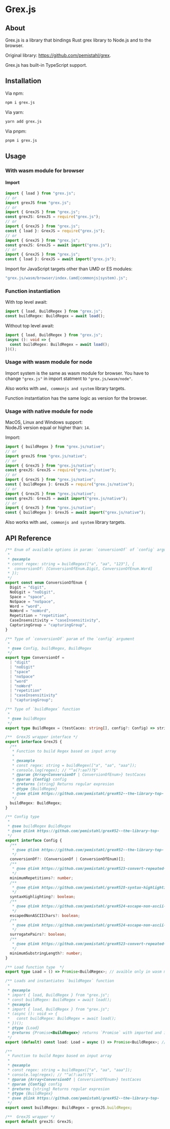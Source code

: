# Grex.js

## About

Grex.js is a library that bindings Rust grex library to Node.js and to the browser.

Original library: <https://github.com/pemistahl/grex>.

Grex.js has built-in TypeScript support.

## Installation

Via npm:

```sh
npm i grex.js
```

Via yarn:

```sh
yarn add grex.js
```

Via pnpm:

```sh
pnpm i grex.js
```

## Usage

### With wasm module for browser

#### Import

```ts
import { load } from "grex.js";
// or
import grexJS from "grex.js";
// or
import { GrexJS } from "grex.js";
const grexJS: GrexJS = require("grex.js");
// or
import { GrexJS } from "grex.js";
const { load }: GrexJS = require("grex.js");
// or
import { GrexJS } from "grex.js";
const grexJS: GrexJS = await import("grex.js");
// or
import { GrexJS } from "grex.js";
const { load }: GrexJS = await import("grex.js");
```

Import for JavaScript targets other than UMD or ES modules:

```ts
"grex.js/wasm/browser/index.(amd|commonjs|system).js";
```

### Function instantiation

With top level await:

```ts
import { load, BuildRegex } from "grex.js";
const buildRegex: BuildRegex = await load();
```

Without top level await:

```ts
import { load, BuildRegex } from "grex.js";
(async (): void => {
  const buildRegex: BuildRegex = await load();
})();
```

### Usage with wasm module for node

Import system is the same as wasm module for browser. You have to change `"grex.js"` in import statment to `"grex.js/wasm/node"`.

Also works with `amd, commonjs and system` library targets.

Function instantiation has the same logic as version for the browser.

### Usage with native module for node

MacOS, Linux and Windows support:  
NodeJS version equal or higher than: `14`.

Import:

```ts
import { buildRegex } from "grex.js/native";
// or
import grexJS from "grex.js/native";
// or
import { GrexJS } from "grex.js/native";
const grexJS: GrexJS = require("grex.js/native");
// or
import { GrexJS } from "grex.js/native";
const { buildRegex }: GrexJS = require("grex.js/native");
// or
import { GrexJS } from "grex.js/native";
const grexJS: GrexJS = await import("grex.js/native");
// or
import { GrexJS } from "grex.js/native";
const { buildRegex }: GrexJS = await import("grex.js/native");
```

Also works with `amd, commonjs and system` library targets.

## API Reference

```ts
/** Enum of available options in param: `conversionOf` of `config` argument
 *
 * @example
 * const regex: string = buildRegex(["a", "aa", "123"], {
 *  conversionOf: [ConversionOfEnum.Digit, ConversionOfEnum.Word]
 * });
 */
export const enum ConversionOfEnum {
  Digit = "digit",
  NoDigit = "noDigit",
  Space = "space",
  NoSpace = "noSpace",
  Word = "word",
  NoWord = "noWord",
  Repetition = "repetition",
  CaseInsensitivity = "caseInsensitivity",
  CapturingGroup = "capturingGroup",
}

/** Type of `conversionOf` param of the `config` argument
 *
 * @see Config, buildRegex, BuildRegex
 */
export type ConversionOf =
  | "digit"
  | "noDigit"
  | "space"
  | "noSpace"
  | "word"
  | "noWord"
  | "repetition"
  | "caseInsensitivity"
  | "capturingGroup";

/** Type of `buildRegex` function
 *
 * @see buildRegex
 */
export type BuildRegex = (testCaces: string[], config?: Config) => string;

/**  GrexJS wrapper interface */
export interface GrexJS {
  /**
   * Function to build Regex based on input array
   *
   * @example
   * const regex: string = buildRegex(["a", "aa", "aaa"]);
   * console.log(regex); // "^a(?:aa?)?$"
   * @param {Array<ConversionOf | ConversionOfEnum>} testCaces
   * @param {Config} config
   * @returns {string} Returns regular expresion
   * @type {BuildRegex}
   * @see @link https://github.com/pemistahl/grex#52--the-library-top-
   */
  buildRegex: BuildRegex;
}

/** Config type
 *
 * @see buildRegex BuildRegex
 * @see @link https://github.com/pemistahl/grex#52--the-library-top-
 */
export interface Config {
  /**
   * @see @link https://github.com/pemistahl/grex#52--the-library-top-
   */
  conversionOf?: (ConversionOf | ConversionOfEnum)[];
  /**
   * @see @link https://github.com/pemistahl/grex#523-convert-repeated-substrings
   */
  minimumRepetitions?: number;
  /**
   * @see @link https://github.com/pemistahl/grex#528-syntax-highlighting
   */
  syntaxHighlighting?: boolean;
  /**
   * @see @link https://github.com/pemistahl/grex#524-escape-non-ascii-characters
   */
  escapedNonASCIIChars?: boolean;
  /**
   * @see @link https://github.com/pemistahl/grex#524-escape-non-ascii-characters
   */
  surrogatePairs?: boolean;
  /**
   * @see @link https://github.com/pemistahl/grex#523-convert-repeated-substrings
   */
  minimumSubstringLength?: number;
}

/** Load function type  */
export type Load = () => Promise<BuildRegex>; // avaible only in wasm module

/** Loads and instantiates `buildRegex` function
 *
 * @example
 * import { load, BuildRegex } from "grex.js";
 * const buildRegex: BuildRegex = await load();
 * @example
 * import { load, BuildRegex } from "grex.js";
 * (async (): void => {
 *   const buildRegex: BuildRegex = await load();
 * })();
 * @type {Load}
 * @returns {Promise<BuildRegex>} returns `Promise` with imported and instantiated `buildRegex` function
 */
export (default) const load: Load = async () => Promise<BuildRegex>; // avaible only in wasm module

/**
 * Function to build Regex based on input array
 *
 * @example
 * const regex: string = buildRegex(["a", "aa", "aaa"]);
 * console.log(regex); // "^a(?:aa?)?$"
 * @param {Array<ConversionOf | ConversionOfEnum>} testCaces
 * @param {Config} config
 * @returns {string} Returns regular expresion
 * @type {BuildRegex}
 * @see @link https://github.com/pemistahl/grex#52--the-library-top-
 */
export const buildRegex: BuildRegex = grexJS.buildRegex;

/**  GrexJS wrapper */
export default grexJS: GrexJS;
```
